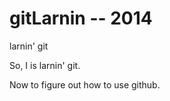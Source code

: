 gitLarnin -- 2014
=========

larnin' git

So, I is larnin' git. 

Now to figure out how to use github.

